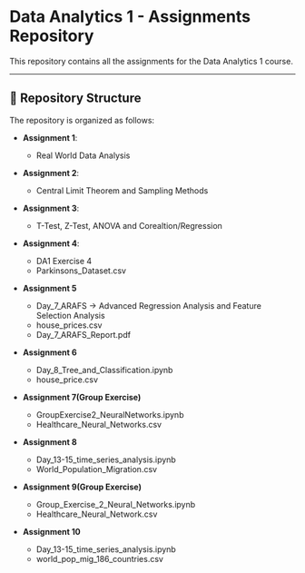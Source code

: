 # Data Analytics 1 - Assignments Repository
 
This repository contains all the assignments for the Data Analytics 1 course.

----------------------------------------

## 📂 Repository Structure

The repository is organized as follows:

- **Assignment 1**:
  - Real World Data Analysis

- **Assignment 2**:
  - Central Limit Theorem and Sampling Methods
  
- **Assignment 3**:
  - T-Test, Z-Test, ANOVA and Corealtion/Regression

- **Assignment 4**:
  - DA1 Exercise 4
  - Parkinsons_Dataset.csv

- **Assignment 5**
  - Day_7_ARAFS -> Advanced Regression Analysis and Feature Selection Analysis
  - house_prices.csv
  - Day_7_ARAFS_Report.pdf
     
- **Assignment 6**
  - Day_8_Tree_and_Classification.ipynb
  - house_price.csv

- **Assignment 7(Group Exercise)**
  - GroupExercise2_NeuralNetworks.ipynb
  - Healthcare_Neural_Networks.csv
 
- **Assignment 8**
  - Day_13-15_time_series_analysis.ipynb
  - World_Population_Migration.csv

 - **Assignment 9(Group Exercise)**
   - Group_Exercise_2_Neural_Networks.ipynb
   - Healthcare_Neural_Network.csv

- **Assignment 10**
  - Day_13-15_time_series_analysis.ipynb
  - world_pop_mig_186_countries.csv
